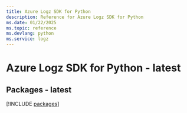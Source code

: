 ```yaml
---
title: Azure Logz SDK for Python
description: Reference for Azure Logz SDK for Python
ms.date: 01/22/2025
ms.topic: reference
ms.devlang: python
ms.service: logz
---
```

# Azure Logz SDK for Python - latest
## Packages - latest
[!INCLUDE [packages](logz-index.md)]